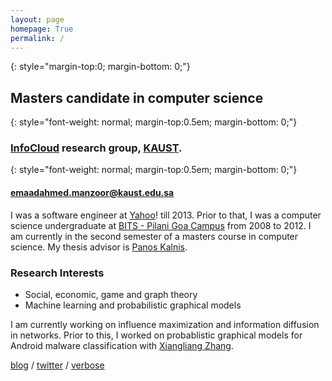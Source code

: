 ```yaml
---
layout: page
homepage: True
permalink: /
---
```

 
{: style="margin-top:0; margin-bottom: 0;"}
## Masters candidate in computer science

{: style="font-weight: normal; margin-top:0.5em; margin-bottom: 0;"}
### [InfoCloud][1] research group, [KAUST][2].

{: style="font-weight: normal; margin-top:0.5em; margin-bottom: 0;"}
#### emaadahmed.manzoor@kaust.edu.sa

I was a software engineer at [Yahoo](http://www.yahoo.com/)! till 2013.
Prior to that, I was a computer science undergraduate at [BITS - Pilani Goa Campus][4] from 2008 to 2012.
I am currently in the second semester of a masters course in computer science. My thesis advisor is [Panos Kalnis][3].

### Research Interests

   * Social, economic, game and graph theory
   * Machine learning and probabilistic graphical models

I am currently working on influence maximization and information diffusion in networks. Prior to this, I worked on probablistic graphical models for Android malware classification with [Xiangliang Zhang][5].

[blog](/blog/) / [twitter](https://twitter.com/emaadmanzoor) / [verbose](/about/)

[1]: http://cloud.kaust.edu.sa/
[2]: http://www.kaust.edu.sa/
[3]: http://www.panoskalnis.com/
[4]: http://www.bits-pilani.ac.in/goa/
[5]: https://www.lri.fr/~xlzhang/
